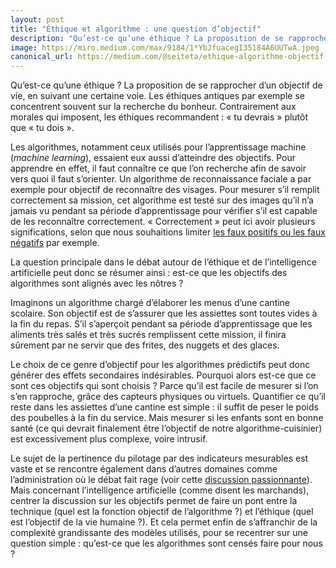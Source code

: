 ```yaml
---
layout: post
title: "Éthique et algorithme : une question d’objectif"
description: "Qu’est-ce qu’une éthique ? La proposition de se rapprocher d’un objectif de vie, en suivant une certaine voie. Les éthiques antiques par exemple se concentrent souvent sur la recherche du bonheur."
image: https://miro.medium.com/max/9184/1*YbJfuacegI35184A6UUTwA.jpeg
canonical_url: https://medium.com/@seiteta/ethique-algorithme-objectif-1d2f1d71a5eb
---
```


Qu’est-ce qu’une éthique ? La proposition de se rapprocher d’un objectif de vie, en suivant une certaine voie. Les éthiques antiques par exemple se concentrent souvent sur la recherche du bonheur. Contrairement aux morales qui imposent, les éthiques recommandent : « tu devrais » plutôt que « tu dois ».

Les algorithmes, notamment ceux utilisés pour l’apprentissage machine (*machine learning*), essaient eux aussi d’atteindre des objectifs. Pour apprendre en effet, il faut connaître ce que l’on recherche afin de savoir vers quoi il faut s’orienter. Un algorithme de reconnaissance faciale a par exemple pour objectif de reconnaître des visages. Pour mesurer s’il remplit correctement sa mission, cet algorithme est testé sur des images qu’il n’a jamais vu pendant sa période d’apprentissage pour vérifier s’il est capable de les reconnaître correctement. « Correctement » peut ici avoir plusieurs significations, selon que nous souhaitions limiter [les faux positifs ou les faux négatifs](https://fr.wikipedia.org/wiki/Faux_positif) par exemple.

La question principale dans le débat autour de l’éthique et de l’intelligence artificielle peut donc se résumer ainsi : est-ce que les objectifs des algorithmes sont alignés avec les nôtres ?

Imaginons un algorithme chargé d’élaborer les menus d’une cantine scolaire. Son objectif est de s’assurer que les assiettes sont toutes vides à la fin du repas. S’il s’aperçoit pendant sa période d’apprentissage que les aliments très salés et très sucrés remplissent cette mission, il finira sûrement par ne servir que des frites, des nuggets et des glaces.

Le choix de ce genre d’objectif pour les algorithmes prédictifs peut donc générer des effets secondaires indésirables. Pourquoi alors est-ce que ce sont ces objectifs qui sont choisis ? Parce qu’il est facile de mesurer si l’on s’en rapproche, grâce des capteurs physiques ou virtuels. Quantifier ce qu’il reste dans les assiettes d’une cantine est simple : il suffit de peser le poids des poubelles à la fin du service. Mais mesurer si les enfants sont en bonne santé (ce qui devrait finalement être l’objectif de notre algorithme-cuisinier) est excessivement plus complexe, voire intrusif.

Le sujet de la pertinence du pilotage par des indicateurs mesurables est vaste et se rencontre également dans d’autres domaines comme l’administration où le débat fait rage (voir cette [discussion passionnante](https://twitter.com/GiuReboa/status/1182197819802882048)). Mais concernant l’intelligence artificielle (comme disent les marchands), centrer la discussion sur les objectifs permet de faire un pont entre la technique (quel est la fonction objectif de l’algorithme ?) et l’éthique (quel est l’objectif de la vie humaine ?). Et cela permet enfin de s’affranchir de la complexité grandissante des modèles utilisés, pour se recentrer sur une question simple : qu’est-ce que les algorithmes sont censés faire pour nous ?
